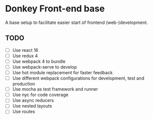 # Donkey Front-end base

A base setup to facilitate easier start of frontend (web-)development.

## TODO

* [ ] Use react 16
* [ ] Use redux 4
* [ ] Use webpack 4 to bundle
* [ ] Use webpack-serve to develop
* [ ] Use hot module replacement for faster feedback
* [ ] Use different webpack configurations for development, test and production
* [ ] Use mocha as test framework and runner
* [ ] Use nyc for code coverage
* [ ] Use async reducers
* [ ] Use nested layouts
* [ ] Use routes
